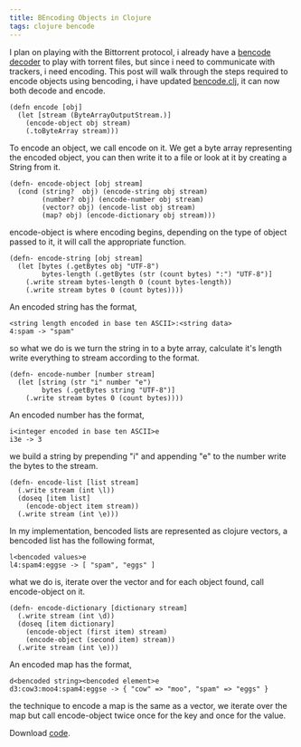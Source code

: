 ```yaml
---
title: BEncoding Objects in Clojure
tags: clojure bencode
---
```


I plan on playing with the Bittorrent protocol, i already have a [bencode
decoder](http://nakkaya.com/2009/11/02/decoding-bencoded-streams-in-clojure/)
to play with torrent files, but since i need to communicate with
trackers, i need encoding. This post will walk through the steps
required to encode objects using bencoding, i have updated
[bencode.clj](/code/clojure/bencode.clj), it can now both decode and
encode.

    (defn encode [obj]
      (let [stream (ByteArrayOutputStream.)] 
        (encode-object obj stream)
        (.toByteArray stream)))

To encode an object, we call encode on it. We get a byte array
representing the encoded object, you can then write it to a file or look
at it by creating a String from it.

    (defn- encode-object [obj stream]
      (cond (string?  obj) (encode-string obj stream)
            (number? obj) (encode-number obj stream)
            (vector? obj) (encode-list obj stream)
            (map? obj) (encode-dictionary obj stream)))

encode-object is where encoding begins, depending on the type of object
passed to it, it will call the appropriate function.

    (defn- encode-string [obj stream]
      (let [bytes (.getBytes obj "UTF-8")
            bytes-length (.getBytes (str (count bytes) ":") "UTF-8")]
        (.write stream bytes-length 0 (count bytes-length))
        (.write stream bytes 0 (count bytes))))

An encoded string has the format, 

    <string length encoded in base ten ASCII>:<string data>
    4:spam -> "spam" 

so what we do is we turn the string in to a byte array, calculate it's
length write everything to stream according to the format.

    (defn- encode-number [number stream]
      (let [string (str "i" number "e")
            bytes (.getBytes string "UTF-8")]
        (.write stream bytes 0 (count bytes))))

An encoded number has the format,

    i<integer encoded in base ten ASCII>e
    i3e -> 3

we build a string by prepending "i" and appending "e" to the number
write the bytes to the stream.

    (defn- encode-list [list stream]
      (.write stream (int \l))
      (doseq [item list]
        (encode-object item stream))
      (.write stream (int \e)))

In my implementation, bencoded lists are represented as clojure vectors,
a bencoded list has the following format,

    l<bencoded values>e
    l4:spam4:eggse -> [ "spam", "eggs" ]

what we do is, iterate over the vector and for each object found, call
encode-object on it.

    (defn- encode-dictionary [dictionary stream]
      (.write stream (int \d))
      (doseq [item dictionary]
        (encode-object (first item) stream)
        (encode-object (second item) stream))
      (.write stream (int \e)))

An encoded map has the format,

    d<bencoded string><bencoded element>e 
    d3:cow3:moo4:spam4:eggse -> { "cow" => "moo", "spam" => "eggs" } 

the technique to encode a map is the same as a vector, we iterate over
the map but call encode-object twice once for the key and once for the
value.

Download [code](/code/clojure/bencode.clj).
